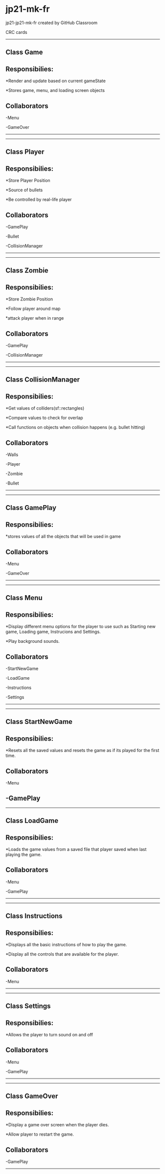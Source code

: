 # jp21-mk-fr
jp21-jp21-mk-fr created by GitHub Classroom



CRC cards

------------------------------------------------------
**Class Game**
-----
Responsibilies:
-----
*Render and update based on current gameState

*Stores game, menu, and loading screen objects

Collaborators
----

-Menu

-GameOver

------------------------------------------------------






------------------------------------------------------
**Class Player**
-----
Responsibilies:
----

*Store Player Position

*Source of bullets

*Be controlled by real-life player


Collaborators
------
-GamePlay

-Bullet

-CollisionManager

------------------------------------------------------






------------------------------------------------------
**Class Zombie**
-----
Responsibilies:
-----
*Store Zombie Position

*Follow player around map

*attack player when in range


Collaborators
-----
-GamePlay

-CollisionManager

------------------------------------------------------






------------------------------------------------------
**Class CollisionManager**
-----
Responsibilies:
-----
*Get values of colliders(sf::rectangles)

*Compare values to check for overlap

*Call functions on objects when collision happens (e.g. bullet hitting)


Collaborators
-----

-Walls

-Player

-Zombie

-Bullet

------------------------------------------------------






------------------------------------------------------
**Class GamePlay**
-----
Responsibilies:
----
*stores values of all the objects that will be used in game

Collaborators
----
-Menu

-GameOver


------------------------------------------------------






------------------------------------------------------
**Class Menu**
-----
Responsibilies:
----
*Display different menu options for the player to use
such as Starting new game, Loading game, Instrucions
and Settings.

*Play background sounds.

Collaborators
----
-StartNewGame

-LoadGame

-Instructions

-Settings

------------------------------------------------------






------------------------------------------------------
**Class StartNewGame**
-----
Responsibilies:
----
*Resets all the saved values and resets the game 
as if its played for the first time.

Collaborators
----
-Menu

-GamePlay
------------------------------------------------------






------------------------------------------------------
**Class LoadGame**
-----
Responsibilies:
----
*Loads the game values from a saved file that player
saved when last playing the game.

Collaborators
----
-Menu

-GamePlay

------------------------------------------------------






------------------------------------------------------
**Class Instructions**
-----
Responsibilies:
----
*Displays all the basic instructions of how to play the
game.

*Display all the controls that are available for the
player.

Collaborators
----
-Menu

------------------------------------------------------






------------------------------------------------------
**Class Settings**
-----
Responsibilies:
----
*Allows the player to turn sound on and off

Collaborators
----
-Menu

-GamePlay

------------------------------------------------------






------------------------------------------------------
**Class GameOver**
-----
Responsibilies:
----
*Display a game over screen when the player dies.

*Allow player to restart the game.

Collaborators
----
-GamePlay

------------------------------------------------------
